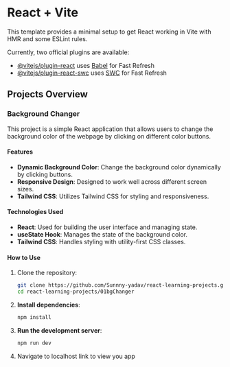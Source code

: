 # React + Vite

This template provides a minimal setup to get React working in Vite with HMR and some ESLint rules.

Currently, two official plugins are available:

- [@vitejs/plugin-react](https://github.com/vitejs/vite-plugin-react/blob/main/packages/plugin-react/README.md) uses [Babel](https://babeljs.io/) for Fast Refresh
- [@vitejs/plugin-react-swc](https://github.com/vitejs/vite-plugin-react-swc) uses [SWC](https://swc.rs/) for Fast Refresh

## Projects Overview

### Background Changer 

This project is a simple React application that allows users to change the background color of the webpage by clicking on different color buttons.

#### Features

- **Dynamic Background Color**: Change the background color dynamically by clicking buttons.
- **Responsive Design**: Designed to work well across different screen sizes.
- **Tailwind CSS**: Utilizes Tailwind CSS for styling and responsiveness.

#### Technologies Used

- **React**: Used for building the user interface and managing state.
- **useState Hook**: Manages the state of the background color.
- **Tailwind CSS**: Handles styling with utility-first CSS classes.


#### How to Use

1. Clone the repository:
   ```bash
   git clone https://github.com/Sunnny-yadav/react-learning-projects.git
   cd react-learning-projects/01bgChanger
   ```
2. **Install dependencies**:
   ```bash
   npm install
   ```
3. **Run the development server**:
   ```bash 
   npm run dev
    ```
4. Navigate to localhost link to view you app